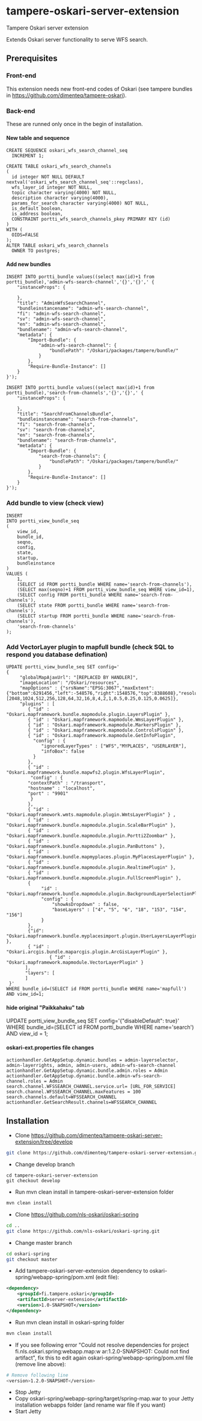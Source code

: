# tampere-oskari-server-extension

Tampere Oskari server extension

Extends Oskari server functionality to serve WFS search.

## Prerequisites

### Front-end

This extension needs new front-end codes of Oskari (see tampere bundles in https://github.com/dimenteq/tampere-oskari).

### Back-end

These are runned only once in the begin of installation.

#### New table and sequence
```PLpgSQL
CREATE SEQUENCE oskari_wfs_search_channel_seq
  INCREMENT 1;
  
CREATE TABLE oskari_wfs_search_channels
(
  id integer NOT NULL DEFAULT nextval('oskari_wfs_search_channel_seq'::regclass),
  wfs_layer_id integer NOT NULL,
  topic character varying(4000) NOT NULL,
  description character varying(4000),
  params_for_search character varying(4000) NOT NULL,
  is_default boolean,
  is_address boolean,
  CONSTRAINT portti_wfs_search_channels_pkey PRIMARY KEY (id)
)
WITH (
  OIDS=FALSE
);
ALTER TABLE oskari_wfs_search_channels
  OWNER TO postgres;
```

#### Add new bundles
```PLpgSQL
INSERT INTO portti_bundle values((select max(id)+1 from portti_bundle),'admin-wfs-search-channel','{}','{}',' {
	"instanceProps": {
		
	},
	"title": "AdminWfsSearchChannel",
	"bundleinstancename": "admin-wfs-search-channel",
	"fi": "admin-wfs-search-channel",
	"sv": "admin-wfs-search-channel",
	"en": "admin-wfs-search-channel",
	"bundlename": "admin-wfs-search-channel",
	"metadata": {
		"Import-Bundle": {
			"admin-wfs-search-channel": {
				"bundlePath": "/Oskari/packages/tampere/bundle/"
			}
		},
		"Require-Bundle-Instance": []
	}
}');

INSERT INTO portti_bundle values((select max(id)+1 from portti_bundle),'search-from-channels','{}','{}',' {
	"instanceProps": {
		
	},
	"title": "SearchFromChannelsBundle",
	"bundleinstancename": "search-from-channels",
	"fi": "search-from-channels",
	"sv": "search-from-channels",
	"en": "search-from-channels",
	"bundlename": "search-from-channels",
	"metadata": {
		"Import-Bundle": {
			"search-from-channels": {
				"bundlePath": "/Oskari/packages/tampere/bundle/"
			}
		},
		"Require-Bundle-Instance": []
	}
}');
```

### Add bundle to view (check view)

```PLpgSQL
INSERT 
INTO portti_view_bundle_seq
(
	view_id,
	bundle_id,
	seqno,
	config,
	state,
	startup,
	bundleinstance
)
VALUES (
	1,
	(SELECT id FROM portti_bundle WHERE name='search-from-channels'),
	(SELECT max(seqno)+1 FROM portti_view_bundle_seq WHERE view_id=1),
	(SELECT config FROM portti_bundle WHERE name='search-from-channels'),
	(SELECT state FROM portti_bundle WHERE name='search-from-channels'),
	(SELECT startup FROM portti_bundle WHERE name='search-from-channels'),
	'search-from-channels'
);
```

### Add VectorLayer plugin to mapfull bundle (check SQL to respond you database defination)
```PLpgSQL
UPDATE portti_view_bundle_seq SET config='
{ 
     "globalMapAjaxUrl": "[REPLACED BY HANDLER]", 
     "imageLocation": "/Oskari/resources", 
     "mapOptions" : {"srsName":"EPSG:3067","maxExtent":{"bottom":6291456,"left":-548576,"right":1548576,"top":8388608},"resolutions":[2048,1024,512,256,128,64,32,16,8,4,2,1,0.5,0.25,0.125,0.0625]}, 
     "plugins" : [ 
        { "id" : "Oskari.mapframework.bundle.mapmodule.plugin.LayersPlugin" }, 
        { "id" : "Oskari.mapframework.mapmodule.WmsLayerPlugin" }, 
        { "id" : "Oskari.mapframework.mapmodule.MarkersPlugin" }, 
        { "id" : "Oskari.mapframework.mapmodule.ControlsPlugin" }, 
        { "id" : "Oskari.mapframework.mapmodule.GetInfoPlugin", 
          "config" : {  
             "ignoredLayerTypes" : ["WFS","MYPLACES", "USERLAYER"], 
             "infoBox": false  
          } 
        }, 
        { "id" : "Oskari.mapframework.bundle.mapwfs2.plugin.WfsLayerPlugin",  
         "config" : {
		"contextPath" : "/transport",
		"hostname" : "localhost",
		"port" : "9901"
         } 
        }, 
        { "id" : "Oskari.mapframework.wmts.mapmodule.plugin.WmtsLayerPlugin" } , 
        { "id" : "Oskari.mapframework.bundle.mapmodule.plugin.ScaleBarPlugin" }, 
        { "id" : "Oskari.mapframework.bundle.mapmodule.plugin.Portti2Zoombar" }, 
        { "id" : "Oskari.mapframework.bundle.mapmodule.plugin.PanButtons" }, 
        { "id" : "Oskari.mapframework.bundle.mapmyplaces.plugin.MyPlacesLayerPlugin" }, 
        { "id" : "Oskari.mapframework.bundle.mapmodule.plugin.RealtimePlugin" }, 
        { "id" : "Oskari.mapframework.bundle.mapmodule.plugin.FullScreenPlugin" }, 
        { 
             "id" : "Oskari.mapframework.bundle.mapmodule.plugin.BackgroundLayerSelectionPlugin", 
             "config" : { 
                 "showAsDropdown" : false, 
                 "baseLayers" : ["4", "5", "6", "18", "153", "154", "156"] 
             } 
        }, 
        {"id": "Oskari.mapframework.bundle.myplacesimport.plugin.UserLayersLayerPlugin" }, 
        { "id" : "Oskari.arcgis.bundle.maparcgis.plugin.ArcGisLayerPlugin" },
				{ "id" : "Oskari.mapframework.mapmodule.VectorLayerPlugin" }
       ], 
       "layers": [ 
       ] 
 }'
WHERE bundle_id=(SELECT id FROM portti_bundle WHERE name='mapfull') AND view_id=1;
```

#### hide original "Paikkahaku" tab
UPDATE portti_view_bundle_seq SET config='{"disableDefault": true}'  WHERE bundle_id=(SELECT id FROM portti_bundle WHERE name='search') AND view_id = 1;

#### oskari-ext.properties file changes

```Shell
actionhandler.GetAppSetup.dynamic.bundles = admin-layerselector, admin-layerrights, admin, admin-users, admin-wfs-search-channel
actionhandler.GetAppSetup.dynamic.bundle.admin.roles = Admin
actionhandler.GetAppSetup.dynamic.bundle.admin-wfs-search-channel.roles = Admin
search.channel.WFSSEARCH_CHANNEL.service.url= [URL_FOR_SERVICE]
search.channel.WFSSEARCH_CHANNEL.maxFeatures = 100
search.channels.default=WFSSEARCH_CHANNEL
actionhandler.GetSearchResult.channels=WFSSEARCH_CHANNEL
```

## Installation

* Clone https://github.com/dimenteq/tampere-oskari-server-extension/tree/develop
```Bash
git clone https://github.com/dimenteq/tampere-oskari-server-extension.git
```
* Change develop branch
```
cd tampere-oskari-server-extension
git checkout develop
```
* Run mvn clean install in tampere-oskari-server-extension folder
```Bash
mvn clean install
```
* Clone https://github.com/nls-oskari/oskari-spring
```Bash
cd ..
git clone https://github.com/nls-oskari/oskari-spring.git
```
* Change master branch
```Bash
cd oskari-spring
git checkout master
```
* Add tampere-oskari-server-extension dependency to oskari-spring/webapp-spring/pom.xml (edit file): 
```Xml
<dependency>
    <groupId>fi.tampere.oskari</groupId>
    <artifactId>server-extension</artifactId>
    <version>1.0-SNAPSHOT</version>
</dependency>
```
* Run mvn clean install in oskari-spring folder
```Bash
mvn clean install
```
* If you see following error "Could not resolve dependencies for project fi.nls.oskari.spring:webapp.map:w
ar:1.2.0-SNAPSHOT: Could not find artifact", fix this to edit again oskari-spring/webapp-spring/pom.xml file (remove line above):
```Bash
# Remove following line
<version>1.2.0-SNAPSHOT</version>
```
* Stop Jetty
* Copy oskari-spring/webapp-spring/target/spring-map.war to your Jetty installation webapps folder (and rename war file if you want)
* Start Jetty
